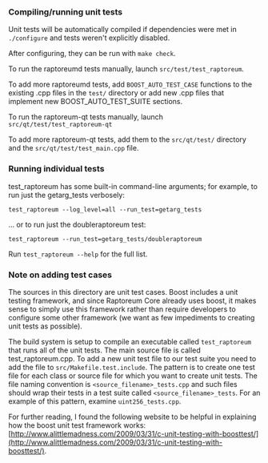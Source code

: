 ### Compiling/running unit tests

Unit tests will be automatically compiled if dependencies were met in `./configure`
and tests weren't explicitly disabled.

After configuring, they can be run with `make check`.

To run the raptoreumd tests manually, launch `src/test/test_raptoreum`.

To add more raptoreumd tests, add `BOOST_AUTO_TEST_CASE` functions to the existing
.cpp files in the `test/` directory or add new .cpp files that
implement new BOOST_AUTO_TEST_SUITE sections.

To run the raptoreum-qt tests manually, launch `src/qt/test/test_raptoreum-qt`

To add more raptoreum-qt tests, add them to the `src/qt/test/` directory and
the `src/qt/test/test_main.cpp` file.

### Running individual tests

test_raptoreum has some built-in command-line arguments; for
example, to run just the getarg_tests verbosely:

    test_raptoreum --log_level=all --run_test=getarg_tests

... or to run just the doubleraptoreum test:

    test_raptoreum --run_test=getarg_tests/doubleraptoreum

Run `test_raptoreum --help` for the full list.

### Note on adding test cases

The sources in this directory are unit test cases.  Boost includes a
unit testing framework, and since Raptoreum Core already uses boost, it makes
sense to simply use this framework rather than require developers to
configure some other framework (we want as few impediments to creating
unit tests as possible).

The build system is setup to compile an executable called `test_raptoreum`
that runs all of the unit tests.  The main source file is called
test_raptoreum.cpp. To add a new unit test file to our test suite you need
to add the file to `src/Makefile.test.include`. The pattern is to create
one test file for each class or source file for which you want to create
unit tests.  The file naming convention is `<source_filename>_tests.cpp`
and such files should wrap their tests in a test suite
called `<source_filename>_tests`. For an example of this pattern,
examine `uint256_tests.cpp`.

For further reading, I found the following website to be helpful in
explaining how the boost unit test framework works:
[http://www.alittlemadness.com/2009/03/31/c-unit-testing-with-boosttest/](http://www.alittlemadness.com/2009/03/31/c-unit-testing-with-boosttest/).
